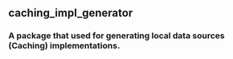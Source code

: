 ## caching_impl_generator
### A package that used for generating local data sources (Caching) implementations.